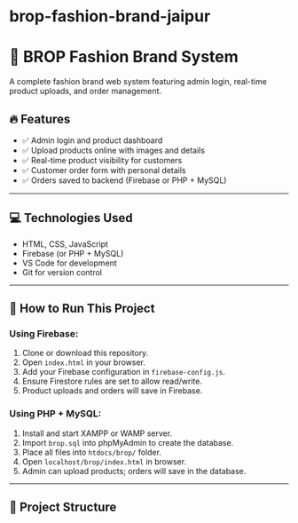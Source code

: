 # brop-fashion-brand-jaipur
# 👕 BROP Fashion Brand System

A complete fashion brand web system featuring admin login, real-time product uploads, and order management.

## 🔥 Features

- ✅ Admin login and product dashboard
- ✅ Upload products online with images and details
- ✅ Real-time product visibility for customers
- ✅ Customer order form with personal details
- ✅ Orders saved to backend (Firebase or PHP + MySQL)

---

## 💻 Technologies Used

- HTML, CSS, JavaScript
- Firebase (or PHP + MySQL)
- VS Code for development
- Git for version control

---

## 🚀 How to Run This Project

### Using Firebase:

1. Clone or download this repository.
2. Open `index.html` in your browser.
3. Add your Firebase configuration in `firebase-config.js`.
4. Ensure Firestore rules are set to allow read/write.
5. Product uploads and orders will save in Firebase.

### Using PHP + MySQL:

1. Install and start XAMPP or WAMP server.
2. Import `brop.sql` into phpMyAdmin to create the database.
3. Place all files into `htdocs/brop/` folder.
4. Open `localhost/brop/index.html` in browser.
5. Admin can upload products; orders will save in the database.

---

## 📁 Project Structure

